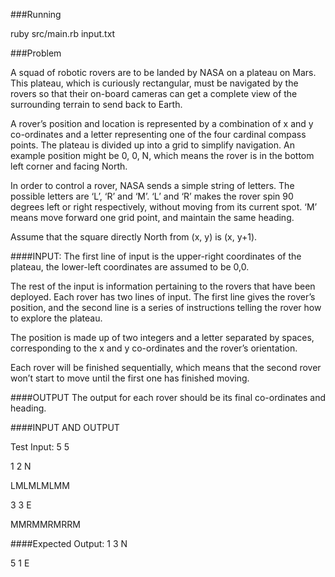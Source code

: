 ###Running

ruby src/main.rb input.txt

###Problem

A squad of robotic rovers are to be landed by NASA on a plateau on Mars.
This plateau, which is curiously rectangular, must be navigated by the
rovers so that their on-board cameras can get a complete view of the
surrounding terrain to send back to Earth.

A rover’s position and location is represented by a combination of x and y
co-ordinates and a letter representing one of the four cardinal compass
points. The plateau is divided up into a grid to simplify navigation. An
example position might be 0, 0, N, which means the rover is in the bottom
left corner and facing North.

In order to control a rover, NASA sends a simple string of letters. The
possible letters are ‘L’, ‘R’ and ‘M’. ‘L’ and ‘R’ makes the rover spin 90
degrees left or right respectively, without moving from its current spot.
‘M’ means move forward one grid point, and maintain the same heading.

Assume that the square directly North from (x, y) is (x, y+1).

####INPUT:
The first line of input is the upper-right coordinates of the plateau, the
lower-left coordinates are assumed to be 0,0.

The rest of the input is information pertaining to the rovers that have
been deployed. Each rover has two lines of input. The first line gives the
rover’s position, and the second line is a series of instructions telling
the rover how to explore the plateau.

The position is made up of two integers and a letter separated by spaces,
corresponding to the x and y co-ordinates and the rover’s orientation.

Each rover will be finished sequentially, which means that the second rover
won’t start to move until the first one has finished moving.

####OUTPUT
The output for each rover should be its final co-ordinates and heading.

####INPUT AND OUTPUT

Test Input:
5 5

1 2 N

LMLMLMLMM

3 3 E

MMRMMRMRRM

####Expected Output:
1 3 N

5 1 E